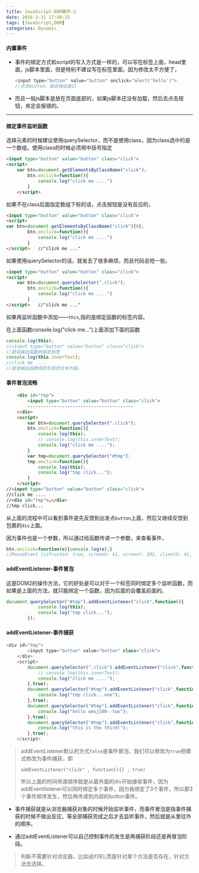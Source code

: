 ```yaml
---
title: JavaScript-DOM事件-2
date: 2016-3-31 17:40:32
tags: [JavaScript,DOM]
categories: Dynamic
---
```


#### 内置事件

- 事件的绑定方式和script的写入方式是一样的，可以写在标签上面，head里面，js脚本里面，但是特别不建议写在标签里面，因为修改太不方便了，
  <!-- more -->
  ```javascript
  <input type="button" value="button" onclick="alert('hello')">
  //点击button，就会弹出窗口
  ```


- 而且一般js脚本是放在页面底部的，如果js脚本还没有加载，然后去点击按钮，肯定会报错的。

---

#### 绑定事件监听函数

选择元素的时候建议使用querySelector，而不是使用class，因为class选中的是一个数组，使用class的时候必须用中括号指定

```html
<input type="button" value="button" class="click">
<script>
    var btn=document.getElementsByClassName("click");
    	btn.onclick=function(){
    		console.log("click me ....")
    	}
    </script>
```

如果不在class后面指定数组下标的话，点击按钮是没有反应的，

```html
<input type="button" value="button" class="click">
<script>
var btn=document.getElementsByClassName("click")[0];
    	btn.onclick=function(){
    		console.log("click me ....")
    	}
</script>	//"click me ..."
```

如果使用querySelector的话，就省去了很多麻烦，而且代码会短一些。 

```html
<input type="button" value="button" class="click">
<script>
	var btn=document.querySelector(".click");
    	btn.onclick=function(){
    		console.log("click me ....")
    	}
</script>	//"click me ..."
```

如果再监听函数中添加——`this`,指的是绑定函数的标签内容。

在上面函数console.log("click me...")上面添加下面的函数

```javascript
console.log(this);
//<input type="button" value="button" class="click">
//就会输出函数的绑定标签
console.log(this.innerText);
//click me ....
//就会输出函数绑定标签的文本内容。

```

#### 事件冒泡流畅

```html
	<div id="tmp">
		<input type="button" value="button" class="click">
        ----------------------------------------
	</div>
    <script>
    	var btn=document.querySelector(".click");
    	btn.onclick=function(){
    		console.log(this);
    		// console.log(this.innerText);
    		console.log("click me ....");
    	}
    	var tmp=document.querySelector("#tmp");
    	tmp.onclick=function(){
    		console.log(this);
    		console.log("tmp click...");
    	}
    </script>
//<input type="button" value="button" class="click">
//click me ....
//<div id="tmp">…</div>
//tmp click...
```

从上面的流程中可以看到事件是先反馈到出发点`button`上面，然后又继续反馈到包裹的`div`上面。

因为事件也是一个参数，所以通过给函数传递一个参数，来查看事件，

```javascript
btn.onclick=function(e){console.log(e);}
//MouseEvent {isTrusted: true, screenX: 41, screenY: 102, clientX: 41, clientY: 17…}
```

#### addEventListener-事件冒泡

这是DOM2的操作方法，它的好处是可以对于一个标签同时绑定多个监听函数，而如果是上面的方法，就只能绑定一个函数，因为后面的会覆盖前面的。

```javascript
document.querySelector("#tmp").addEventListener("click",function(){
    		console.log(this);
    		console.log("tmp click...");
    	});
```

#### addEventListener-事件捕获

```javascript
<div id="tmp">
		<input type="button" value="button" class="click">
	</div>
    <script>
    	document.querySelector(".click").addEventListener("click",function(){
    		// console.log(this.innerText);
    		console.log("click me ....");
    	},true);
    	document.querySelector("#tmp").addEventListener("click",function(){
    		console.log("tmp click...one");
    	},true);
    	document.querySelector("#tmp").addEventListener("click",function(){
    		console.log("hello wmsj100--two");
    	},true);
    	document.querySelector("#tmp").addEventListener("click",function(){
    		console.log("this is the third!");
    	},true);
    </script>
```

> addEventListener默认的方式`false`是事件冒泡，我们可以修改为`true`把模式修改为事件捕获，即
>
> `addEventListener("click" , function(){} , true)`
>
> 所以上面的时间传递顺序就是从最外面的div开始接收事件，因为addEventlistener可以同时绑定多个事件，因为我绑定了3个事件，所以那3个事件顺序发生，然后再传递到内部的button事件。

- 事件捕获就是从浏览器捕获对象的时候开始监听事件，而事件冒泡是指事件捕获的时候不做出反应，等全部捕获完成之后才去监听事件，然后就是从里往外的顺序。


- 通过addEventListener可以自己控制事件的发生是再捕获阶段还是再冒泡阶段。

> 判断不需要针对浏览器，比如说if(IE),而是针对某个方法是否存在，针对方法去选择。
